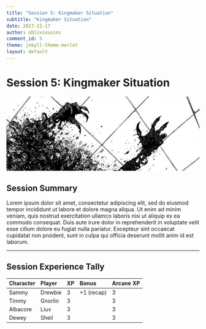 ```yaml
---
title: "Session 5: Kingmaker Situation"
subtitle: "Kingmaker Situation"
date: 2017-12-17
author: obliviousinc
comment_id: 5
theme: jekyll-theme-merlot
layout: default
---
```


# Session 5: Kingmaker Situation

![Hands](/assets/img/hdr/hands.jpg)

## Session Summary

Lorem ipsum dolor sit amet, consectetur adipiscing elit, sed do eiusmod tempor incididunt ut labore et dolore magna aliqua. Ut enim ad minim veniam, quis nostrud exercitation ullamco laboris nisi ut aliquip ex ea commodo consequat. Duis aute irure dolor in reprehenderit in voluptate velit esse cillum dolore eu fugiat nulla pariatur. Excepteur sint occaecat cupidatat non proident, sunt in culpa qui officia deserunt mollit anim id est laborum.

* * *

## Session Experience Tally

| Character | Player  | XP  | Bonus      | Arcane XP |
|:--------- |:------- |:--- |:---------- |:--------- |
| Sammy     | Drewbie | 3   | +1 (recap) | 3         |
| Timmy     | Gnorlin | 3   |            | 3         |
| Albacore  | Liuv    | 3   |            | 3         |
| Dewey     | Sheil   | 3   |            | 3         |